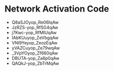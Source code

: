 # Network Activation Code
* Q8aSJOyop_Re06IqAw
* JzRZS-yop_RfSG4qAw
* j7Kwc-yop_RfMIUqAw
* IAbKUuyop_ZeVbgqAw
* VNI9Yeyop_ZeozEqAw
* yVAZCuyop_Ze79wqAw
* _3VpYOyop_Zf660qAw
* DBUTA-yop_Za8p0qAw
* QAQkJ-yop_ZbTrMqAw